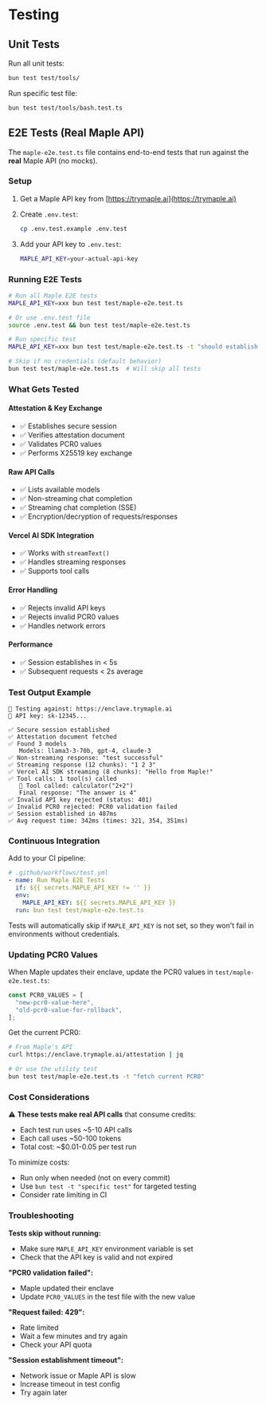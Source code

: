 # Testing

## Unit Tests

Run all unit tests:
```bash
bun test test/tools/
```

Run specific test file:
```bash
bun test test/tools/bash.test.ts
```

## E2E Tests (Real Maple API)

The `maple-e2e.test.ts` file contains end-to-end tests that run against the **real** Maple API (no mocks).

### Setup

1. Get a Maple API key from [https://trymaple.ai](https://trymaple.ai)

2. Create `.env.test`:
   ```bash
   cp .env.test.example .env.test
   ```

3. Add your API key to `.env.test`:
   ```bash
   MAPLE_API_KEY=your-actual-api-key
   ```

### Running E2E Tests

```bash
# Run all Maple E2E tests
MAPLE_API_KEY=xxx bun test test/maple-e2e.test.ts

# Or use .env.test file
source .env.test && bun test test/maple-e2e.test.ts

# Run specific test
MAPLE_API_KEY=xxx bun test test/maple-e2e.test.ts -t "should establish secure session"

# Skip if no credentials (default behavior)
bun test test/maple-e2e.test.ts  # Will skip all tests
```

### What Gets Tested

#### Attestation & Key Exchange
- ✅ Establishes secure session
- ✅ Verifies attestation document
- ✅ Validates PCR0 values
- ✅ Performs X25519 key exchange

#### Raw API Calls
- ✅ Lists available models
- ✅ Non-streaming chat completion
- ✅ Streaming chat completion (SSE)
- ✅ Encryption/decryption of requests/responses

#### Vercel AI SDK Integration
- ✅ Works with `streamText()`
- ✅ Handles streaming responses
- ✅ Supports tool calls

#### Error Handling
- ✅ Rejects invalid API keys
- ✅ Rejects invalid PCR0 values
- ✅ Handles network errors

#### Performance
- ✅ Session establishes in < 5s
- ✅ Subsequent requests < 2s average

### Test Output Example

```
🔐 Testing against: https://enclave.trymaple.ai
🔑 API key: sk-12345...

✅ Secure session established
✅ Attestation document fetched
✅ Found 3 models
   Models: llama3-3-70b, gpt-4, claude-3
✅ Non-streaming response: "test successful"
✅ Streaming response (12 chunks): "1 2 3"
✅ Vercel AI SDK streaming (8 chunks): "Hello from Maple!"
✅ Tool calls: 1 tool(s) called
   🔧 Tool called: calculator("2+2")
   Final response: "The answer is 4"
✅ Invalid API key rejected (status: 401)
✅ Invalid PCR0 rejected: PCR0 validation failed
✅ Session established in 487ms
✅ Avg request time: 342ms (times: 321, 354, 351ms)
```

### Continuous Integration

Add to your CI pipeline:

```yaml
# .github/workflows/test.yml
- name: Run Maple E2E Tests
  if: ${{ secrets.MAPLE_API_KEY != '' }}
  env:
    MAPLE_API_KEY: ${{ secrets.MAPLE_API_KEY }}
  run: bun test test/maple-e2e.test.ts
```

Tests will automatically skip if `MAPLE_API_KEY` is not set, so they won't fail in environments without credentials.

### Updating PCR0 Values

When Maple updates their enclave, update the PCR0 values in `test/maple-e2e.test.ts`:

```typescript
const PCR0_VALUES = [
  "new-pcr0-value-here",
  "old-pcr0-value-for-rollback",
];
```

Get the current PCR0:
```bash
# From Maple's API
curl https://enclave.trymaple.ai/attestation | jq

# Or use the utility test
bun test test/maple-e2e.test.ts -t "fetch current PCR0"
```

### Cost Considerations

⚠️ **These tests make real API calls** that consume credits:
- Each test run uses ~5-10 API calls
- Each call uses ~50-100 tokens
- Total cost: ~$0.01-0.05 per test run

To minimize costs:
- Run only when needed (not on every commit)
- Use `bun test -t "specific test"` for targeted testing
- Consider rate limiting in CI

### Troubleshooting

**Tests skip without running:**
- Make sure `MAPLE_API_KEY` environment variable is set
- Check that the API key is valid and not expired

**"PCR0 validation failed":**
- Maple updated their enclave
- Update `PCR0_VALUES` in the test file with the new value

**"Request failed: 429":**
- Rate limited
- Wait a few minutes and try again
- Check your API quota

**"Session establishment timeout":**
- Network issue or Maple API is slow
- Increase timeout in test config
- Try again later
